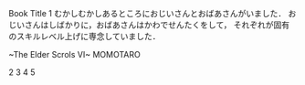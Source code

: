 Book Title
1
むかしむかしあるところにおじいさんとおばあさんがいました．
おじいさんはしばかりに，おばあさんはかわでせんたくをして，
それぞれが固有のスキルレベル上げに専念していました．

~The Elder Scrols VI~ 
      MOMOTARO

2
3
4
5













































